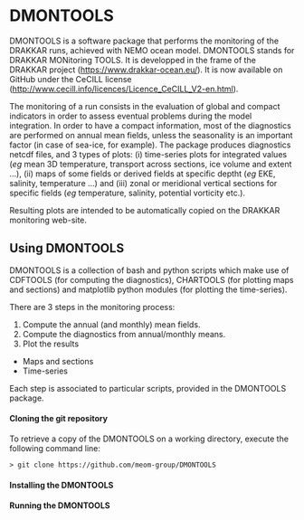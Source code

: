 # DMONTOOLS
 DMONTOOLS is a software package that performs the monitoring of the DRAKKAR runs, achieved with NEMO ocean model. DMONTOOLS stands for DRAKKAR MONitoring TOOLS. It is developped in the frame of the DRAKKAR project (<https://www.drakkar-ocean.eu/>). It is now available on GitHub under the CeCILL license (<http://www.cecill.info/licences/Licence_CeCILL_V2-en.html>).

The monitoring of a run consists in the evaluation of global and compact indicators in order to assess eventual problems during the model integration. In order to have a compact information, most of the diagnostics are performed on annual mean fields, unless the seasonality is an important factor (in case of sea-ice, for example). The package produces diagnostics netcdf files, and 3 types of plots: (i) time-series plots for integrated values (*eg* mean 3D temperature, transport across sections, ice volume and extent ...), (ii) maps of some fields or derived fields at specific deptht (*eg* EKE, salinity, temperature ...) and (iii) zonal or meridional vertical sections for specific fields (*eg* temperature, salinity, potential vorticity etc.).

Resulting plots are intended to be automatically copied on the DRAKKAR monitoring web-site.

## Using DMONTOOLS

 DMONTOOLS is a collection of bash and python scripts which make use of CDFTOOLS (for computing the diagnostics), CHARTOOLS (for plotting maps and sections) and matplotlib python modules (for plotting the time-series).

 There are 3 steps in the monitoring process:
 1. Compute the annual (and monthly) mean fields.
 1. Compute the diagnostics from annual/monthly means.
 1. Plot the results
   * Maps and sections
   * Time-series

 Each step is associated to particular scripts, provided in the DMONTOOLS package.

#### Cloning the git repository
To retrieve a copy of the DMONTOOLS on a working directory, execute the following command line:

```> git clone https://github.com/meom-group/DMONTOOLS ```

#### Installing the DMONTOOLS

#### Running the DMONTOOLS
